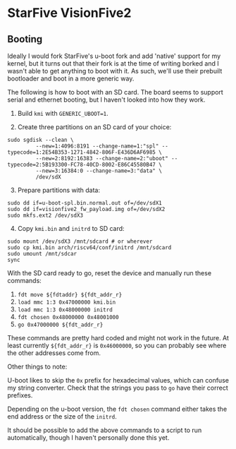# StarFive VisionFive2

## Booting

Ideally I would fork StarFive's u-boot fork and add 'native' support for my
kernel, but it turns out that their fork is at the time of writing borked and
I wasn't able to get anything to boot with it. As such, we'll use their prebuilt
bootloader and boot in a more generic way.

The following is how to boot with an SD card. The board seems to support
serial and ethernet booting, but I haven't looked into how they work.

1. Build `kmi` with `GENERIC_UBOOT=1`.

2. Create three partitions on an SD card of your choice:
```
sudo sgdisk --clean \
	     --new=1:4096:8191 --change-name=1:"spl" --typecode=1:2E54B353-1271-4842-806F-E436D6AF6985 \
	     --new=2:8192:16383 --change-name=2:"uboot" --typecode=2:5B193300-FC78-40CD-8002-E86C45580B47 \
	     --new=3:16384:0 --change-name=3:"data" \
	     /dev/sdX
```

3. Prepare partitions with data:
```
sudo dd if=u-boot-spl.bin.normal.out of=/dev/sdX1
sudo dd if=visionfive2_fw_payload.img of=/dev/sdX2
sudo mkfs.ext2 /dev/sdX3
```

4. Copy `kmi.bin` and `initrd` to SD card:
```
sudo mount /dev/sdX3 /mnt/sdcard # or wherever
sudo cp kmi.bin arch/riscv64/conf/initrd /mnt/sdcard
sudo umount /mnt/sdcar
sync
```

With the SD card ready to go, reset the device and manually run these commands:

1. `fdt move ${fdtaddr} ${fdt_addr_r}`
2. `load mmc 1:3 0x47000000 kmi.bin`
3. `load mmc 1:3 0x48000000 initrd`
4. `fdt chosen 0x48000000 0x48001000`
5. `go 0x47000000 ${fdt_addr_r}`

These commands are pretty hard coded and might not work in the future. At least
currently `${fdt_addr_r}` is `0x46000000`, so you can probably see where the
other addresses come from.

Other things to note:

U-boot likes to skip the `0x` prefix for
hexadecimal values, which can confuse my string converter.
Check that the strings you pass to `go` have their correct prefixes.

Depending on the u-boot version, the `fdt chosen` command either takes
the end address or the size of the `initrd`.

It should be possible to add the above commands to a script to run
automatically, though I haven't personally done this yet.
